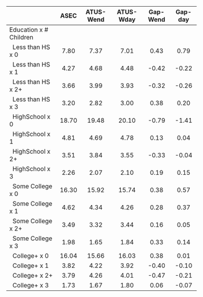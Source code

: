 
|                      |         ASEC |    ATUS-Wend |    ATUS-Wday |     Gap-Wend |      Gap-day |
| -------------------- | :----------: | :----------: | :----------: | :----------: | :----------: |
| Education x # Children |              |              |              |              |              |
| &nbsp;&nbsp;Less than HS x 0 |         7.80 |         7.37 |         7.01 |         0.43 |         0.79 |
| &nbsp;&nbsp;Less than HS x 1 |         4.27 |         4.68 |         4.48 |        -0.42 |        -0.22 |
| &nbsp;&nbsp;Less than HS x 2+ |         3.66 |         3.99 |         3.93 |        -0.32 |        -0.26 |
| &nbsp;&nbsp;Less than HS x 3 |         3.20 |         2.82 |         3.00 |         0.38 |         0.20 |
| &nbsp;&nbsp;HighSchool x 0 |        18.70 |        19.48 |        20.10 |        -0.79 |        -1.41 |
| &nbsp;&nbsp;HighSchool x 1 |         4.81 |         4.69 |         4.78 |         0.13 |         0.04 |
| &nbsp;&nbsp;HighSchool x 2+ |         3.51 |         3.84 |         3.55 |        -0.33 |        -0.04 |
| &nbsp;&nbsp;HighSchool x 3 |         2.26 |         2.07 |         2.10 |         0.19 |         0.15 |
| &nbsp;&nbsp;Some College x 0 |        16.30 |        15.92 |        15.74 |         0.38 |         0.57 |
| &nbsp;&nbsp;Some College x 1 |         4.62 |         4.34 |         4.26 |         0.28 |         0.37 |
| &nbsp;&nbsp;Some College x 2+ |         3.49 |         3.32 |         3.44 |         0.16 |         0.05 |
| &nbsp;&nbsp;Some College x 3 |         1.98 |         1.65 |         1.84 |         0.33 |         0.14 |
| &nbsp;&nbsp;College+ x 0 |        16.04 |        15.66 |        16.03 |         0.38 |         0.01 |
| &nbsp;&nbsp;College+ x 1 |         3.82 |         4.22 |         3.92 |        -0.40 |        -0.10 |
| &nbsp;&nbsp;College+ x 2+ |         3.79 |         4.26 |         4.01 |        -0.47 |        -0.21 |
| &nbsp;&nbsp;College+ x 3 |         1.73 |         1.67 |         1.80 |         0.06 |        -0.07 |

